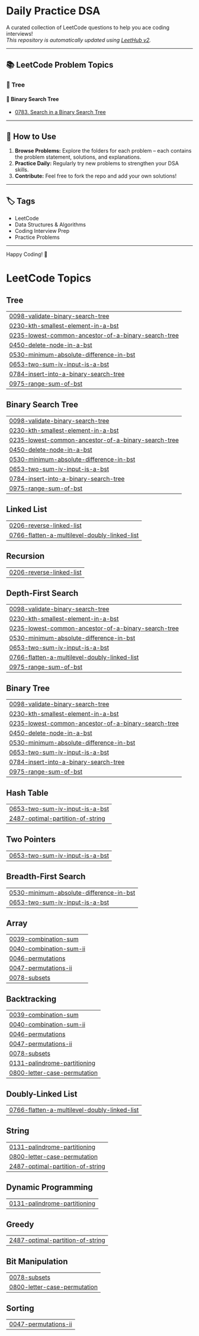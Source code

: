 # Daily Practice DSA

A curated collection of LeetCode questions to help you ace coding interviews!  
_This repository is automatically updated using [LeetHub v2](https://github.com/arunbhardwaj/LeetHub-2.0)._

---

## 📚 LeetCode Problem Topics

### 🌳 Tree

#### 🔎 Binary Search Tree

- [0783. Search in a Binary Search Tree](https://github.com/adarsh-priydarshi-5646/Daily-Practice-DSA-Ap/tree/master/0783-search-in-a-binary-search-tree)

---

## 🚀 How to Use

1. **Browse Problems:** Explore the folders for each problem – each contains the problem statement, solutions, and explanations.
2. **Practice Daily:** Regularly try new problems to strengthen your DSA skills.
3. **Contribute:** Feel free to fork the repo and add your own solutions!

---

## 🏷️ Tags

- LeetCode
- Data Structures & Algorithms
- Coding Interview Prep
- Practice Problems

---

Happy Coding! 🚀

<!---LeetCode Topics Start-->
# LeetCode Topics
## Tree
|  |
| ------- |
| [0098-validate-binary-search-tree](https://github.com/adarsh-priydarshi-5646/Daily-DSA-Practice-LeetCode/tree/master/0098-validate-binary-search-tree) |
| [0230-kth-smallest-element-in-a-bst](https://github.com/adarsh-priydarshi-5646/Daily-DSA-Practice-LeetCode/tree/master/0230-kth-smallest-element-in-a-bst) |
| [0235-lowest-common-ancestor-of-a-binary-search-tree](https://github.com/adarsh-priydarshi-5646/Daily-DSA-Practice-LeetCode/tree/master/0235-lowest-common-ancestor-of-a-binary-search-tree) |
| [0450-delete-node-in-a-bst](https://github.com/adarsh-priydarshi-5646/Daily-DSA-Practice-LeetCode/tree/master/0450-delete-node-in-a-bst) |
| [0530-minimum-absolute-difference-in-bst](https://github.com/adarsh-priydarshi-5646/Daily-DSA-Practice-LeetCode/tree/master/0530-minimum-absolute-difference-in-bst) |
| [0653-two-sum-iv-input-is-a-bst](https://github.com/adarsh-priydarshi-5646/Daily-DSA-Practice-LeetCode/tree/master/0653-two-sum-iv-input-is-a-bst) |
| [0784-insert-into-a-binary-search-tree](https://github.com/adarsh-priydarshi-5646/Daily-DSA-Practice-LeetCode/tree/master/0784-insert-into-a-binary-search-tree) |
| [0975-range-sum-of-bst](https://github.com/adarsh-priydarshi-5646/Daily-DSA-Practice-LeetCode/tree/master/0975-range-sum-of-bst) |
## Binary Search Tree
|  |
| ------- |
| [0098-validate-binary-search-tree](https://github.com/adarsh-priydarshi-5646/Daily-DSA-Practice-LeetCode/tree/master/0098-validate-binary-search-tree) |
| [0230-kth-smallest-element-in-a-bst](https://github.com/adarsh-priydarshi-5646/Daily-DSA-Practice-LeetCode/tree/master/0230-kth-smallest-element-in-a-bst) |
| [0235-lowest-common-ancestor-of-a-binary-search-tree](https://github.com/adarsh-priydarshi-5646/Daily-DSA-Practice-LeetCode/tree/master/0235-lowest-common-ancestor-of-a-binary-search-tree) |
| [0450-delete-node-in-a-bst](https://github.com/adarsh-priydarshi-5646/Daily-DSA-Practice-LeetCode/tree/master/0450-delete-node-in-a-bst) |
| [0530-minimum-absolute-difference-in-bst](https://github.com/adarsh-priydarshi-5646/Daily-DSA-Practice-LeetCode/tree/master/0530-minimum-absolute-difference-in-bst) |
| [0653-two-sum-iv-input-is-a-bst](https://github.com/adarsh-priydarshi-5646/Daily-DSA-Practice-LeetCode/tree/master/0653-two-sum-iv-input-is-a-bst) |
| [0784-insert-into-a-binary-search-tree](https://github.com/adarsh-priydarshi-5646/Daily-DSA-Practice-LeetCode/tree/master/0784-insert-into-a-binary-search-tree) |
| [0975-range-sum-of-bst](https://github.com/adarsh-priydarshi-5646/Daily-DSA-Practice-LeetCode/tree/master/0975-range-sum-of-bst) |
## Linked List
|  |
| ------- |
| [0206-reverse-linked-list](https://github.com/adarsh-priydarshi-5646/Daily-DSA-Practice-LeetCode/tree/master/0206-reverse-linked-list) |
| [0766-flatten-a-multilevel-doubly-linked-list](https://github.com/adarsh-priydarshi-5646/Daily-DSA-Practice-LeetCode/tree/master/0766-flatten-a-multilevel-doubly-linked-list) |
## Recursion
|  |
| ------- |
| [0206-reverse-linked-list](https://github.com/adarsh-priydarshi-5646/Daily-DSA-Practice-LeetCode/tree/master/0206-reverse-linked-list) |
## Depth-First Search
|  |
| ------- |
| [0098-validate-binary-search-tree](https://github.com/adarsh-priydarshi-5646/Daily-DSA-Practice-LeetCode/tree/master/0098-validate-binary-search-tree) |
| [0230-kth-smallest-element-in-a-bst](https://github.com/adarsh-priydarshi-5646/Daily-DSA-Practice-LeetCode/tree/master/0230-kth-smallest-element-in-a-bst) |
| [0235-lowest-common-ancestor-of-a-binary-search-tree](https://github.com/adarsh-priydarshi-5646/Daily-DSA-Practice-LeetCode/tree/master/0235-lowest-common-ancestor-of-a-binary-search-tree) |
| [0530-minimum-absolute-difference-in-bst](https://github.com/adarsh-priydarshi-5646/Daily-DSA-Practice-LeetCode/tree/master/0530-minimum-absolute-difference-in-bst) |
| [0653-two-sum-iv-input-is-a-bst](https://github.com/adarsh-priydarshi-5646/Daily-DSA-Practice-LeetCode/tree/master/0653-two-sum-iv-input-is-a-bst) |
| [0766-flatten-a-multilevel-doubly-linked-list](https://github.com/adarsh-priydarshi-5646/Daily-DSA-Practice-LeetCode/tree/master/0766-flatten-a-multilevel-doubly-linked-list) |
| [0975-range-sum-of-bst](https://github.com/adarsh-priydarshi-5646/Daily-DSA-Practice-LeetCode/tree/master/0975-range-sum-of-bst) |
## Binary Tree
|  |
| ------- |
| [0098-validate-binary-search-tree](https://github.com/adarsh-priydarshi-5646/Daily-DSA-Practice-LeetCode/tree/master/0098-validate-binary-search-tree) |
| [0230-kth-smallest-element-in-a-bst](https://github.com/adarsh-priydarshi-5646/Daily-DSA-Practice-LeetCode/tree/master/0230-kth-smallest-element-in-a-bst) |
| [0235-lowest-common-ancestor-of-a-binary-search-tree](https://github.com/adarsh-priydarshi-5646/Daily-DSA-Practice-LeetCode/tree/master/0235-lowest-common-ancestor-of-a-binary-search-tree) |
| [0450-delete-node-in-a-bst](https://github.com/adarsh-priydarshi-5646/Daily-DSA-Practice-LeetCode/tree/master/0450-delete-node-in-a-bst) |
| [0530-minimum-absolute-difference-in-bst](https://github.com/adarsh-priydarshi-5646/Daily-DSA-Practice-LeetCode/tree/master/0530-minimum-absolute-difference-in-bst) |
| [0653-two-sum-iv-input-is-a-bst](https://github.com/adarsh-priydarshi-5646/Daily-DSA-Practice-LeetCode/tree/master/0653-two-sum-iv-input-is-a-bst) |
| [0784-insert-into-a-binary-search-tree](https://github.com/adarsh-priydarshi-5646/Daily-DSA-Practice-LeetCode/tree/master/0784-insert-into-a-binary-search-tree) |
| [0975-range-sum-of-bst](https://github.com/adarsh-priydarshi-5646/Daily-DSA-Practice-LeetCode/tree/master/0975-range-sum-of-bst) |
## Hash Table
|  |
| ------- |
| [0653-two-sum-iv-input-is-a-bst](https://github.com/adarsh-priydarshi-5646/Daily-DSA-Practice-LeetCode/tree/master/0653-two-sum-iv-input-is-a-bst) |
| [2487-optimal-partition-of-string](https://github.com/adarsh-priydarshi-5646/Daily-DSA-Practice-LeetCode/tree/master/2487-optimal-partition-of-string) |
## Two Pointers
|  |
| ------- |
| [0653-two-sum-iv-input-is-a-bst](https://github.com/adarsh-priydarshi-5646/Daily-DSA-Practice-LeetCode/tree/master/0653-two-sum-iv-input-is-a-bst) |
## Breadth-First Search
|  |
| ------- |
| [0530-minimum-absolute-difference-in-bst](https://github.com/adarsh-priydarshi-5646/Daily-DSA-Practice-LeetCode/tree/master/0530-minimum-absolute-difference-in-bst) |
| [0653-two-sum-iv-input-is-a-bst](https://github.com/adarsh-priydarshi-5646/Daily-DSA-Practice-LeetCode/tree/master/0653-two-sum-iv-input-is-a-bst) |
## Array
|  |
| ------- |
| [0039-combination-sum](https://github.com/adarsh-priydarshi-5646/Daily-DSA-Practice-LeetCode/tree/master/0039-combination-sum) |
| [0040-combination-sum-ii](https://github.com/adarsh-priydarshi-5646/Daily-DSA-Practice-LeetCode/tree/master/0040-combination-sum-ii) |
| [0046-permutations](https://github.com/adarsh-priydarshi-5646/Daily-DSA-Practice-LeetCode/tree/master/0046-permutations) |
| [0047-permutations-ii](https://github.com/adarsh-priydarshi-5646/Daily-DSA-Practice-LeetCode/tree/master/0047-permutations-ii) |
| [0078-subsets](https://github.com/adarsh-priydarshi-5646/Daily-DSA-Practice-LeetCode/tree/master/0078-subsets) |
## Backtracking
|  |
| ------- |
| [0039-combination-sum](https://github.com/adarsh-priydarshi-5646/Daily-DSA-Practice-LeetCode/tree/master/0039-combination-sum) |
| [0040-combination-sum-ii](https://github.com/adarsh-priydarshi-5646/Daily-DSA-Practice-LeetCode/tree/master/0040-combination-sum-ii) |
| [0046-permutations](https://github.com/adarsh-priydarshi-5646/Daily-DSA-Practice-LeetCode/tree/master/0046-permutations) |
| [0047-permutations-ii](https://github.com/adarsh-priydarshi-5646/Daily-DSA-Practice-LeetCode/tree/master/0047-permutations-ii) |
| [0078-subsets](https://github.com/adarsh-priydarshi-5646/Daily-DSA-Practice-LeetCode/tree/master/0078-subsets) |
| [0131-palindrome-partitioning](https://github.com/adarsh-priydarshi-5646/Daily-DSA-Practice-LeetCode/tree/master/0131-palindrome-partitioning) |
| [0800-letter-case-permutation](https://github.com/adarsh-priydarshi-5646/Daily-DSA-Practice-LeetCode/tree/master/0800-letter-case-permutation) |
## Doubly-Linked List
|  |
| ------- |
| [0766-flatten-a-multilevel-doubly-linked-list](https://github.com/adarsh-priydarshi-5646/Daily-DSA-Practice-LeetCode/tree/master/0766-flatten-a-multilevel-doubly-linked-list) |
## String
|  |
| ------- |
| [0131-palindrome-partitioning](https://github.com/adarsh-priydarshi-5646/Daily-DSA-Practice-LeetCode/tree/master/0131-palindrome-partitioning) |
| [0800-letter-case-permutation](https://github.com/adarsh-priydarshi-5646/Daily-DSA-Practice-LeetCode/tree/master/0800-letter-case-permutation) |
| [2487-optimal-partition-of-string](https://github.com/adarsh-priydarshi-5646/Daily-DSA-Practice-LeetCode/tree/master/2487-optimal-partition-of-string) |
## Dynamic Programming
|  |
| ------- |
| [0131-palindrome-partitioning](https://github.com/adarsh-priydarshi-5646/Daily-DSA-Practice-LeetCode/tree/master/0131-palindrome-partitioning) |
## Greedy
|  |
| ------- |
| [2487-optimal-partition-of-string](https://github.com/adarsh-priydarshi-5646/Daily-DSA-Practice-LeetCode/tree/master/2487-optimal-partition-of-string) |
## Bit Manipulation
|  |
| ------- |
| [0078-subsets](https://github.com/adarsh-priydarshi-5646/Daily-DSA-Practice-LeetCode/tree/master/0078-subsets) |
| [0800-letter-case-permutation](https://github.com/adarsh-priydarshi-5646/Daily-DSA-Practice-LeetCode/tree/master/0800-letter-case-permutation) |
## Sorting
|  |
| ------- |
| [0047-permutations-ii](https://github.com/adarsh-priydarshi-5646/Daily-DSA-Practice-LeetCode/tree/master/0047-permutations-ii) |
<!---LeetCode Topics End-->
